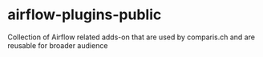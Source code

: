 # airflow-plugins-public
Collection of Airflow related adds-on that are used by comparis.ch and are reusable for broader audience
